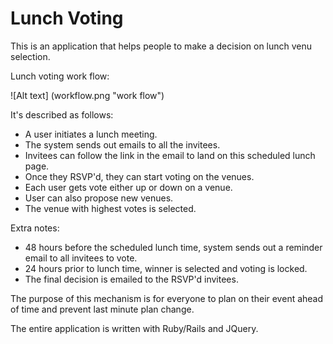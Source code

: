 Lunch Voting
============

This is an application that helps people to make a decision on lunch venu selection. 

Lunch voting work flow:

![Alt text] (workflow.png "work flow")

It's described as follows:

* A user initiates a lunch meeting. 
* The system sends out emails to all the invitees. 
* Invitees can follow the link in the email to land on this scheduled lunch page.
* Once they RSVP'd, they can start voting on the venues. 
* Each user gets vote either up or down on a venue. 
* User can also propose new venues. 
* The venue with highest votes is selected. 

Extra notes:

* 48 hours before the scheduled lunch time, system sends out a reminder email to all invitees to vote. 
* 24 hours prior to lunch time, winner is selected and voting is locked. 
* The final decision is emailed to the RSVP'd invitees. 

The purpose of this mechanism is for everyone to plan on their event ahead of time and prevent last minute plan change.

The entire application is written with Ruby/Rails and JQuery. 

